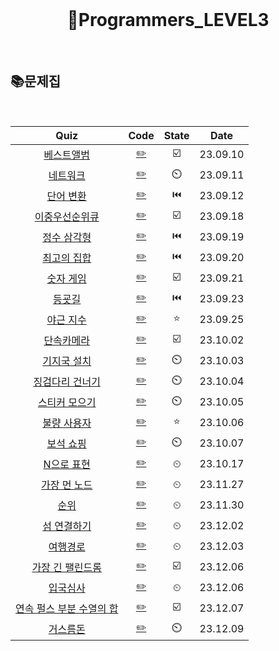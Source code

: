 <div align="center">
  <br />
  <h1> 🥉Programmers_LEVEL3 </h1>
  <br />
</div>

## 📚문제집

<br />

|                                             Quiz                                             |            Code             | State |   Date   |
| :------------------------------------------------------------------------------------------: | :-------------------------: | :---: | :------: |
|        [베스트앨범](https://school.programmers.co.kr/learn/courses/30/lessons/42579)         |    [✏️](./베스트앨범.js)    |  ☑️   | 23.09.10 |
|         [네트워크](https://school.programmers.co.kr/learn/courses큐30/lessons/43162)         |     [✏️](./네트워크.js)     |  ⏲️   | 23.09.11 |
|         [단어 변환](https://school.programmers.co.kr/learn/courses/30/lessons/43163)         |     [✏️](./단어변환.js)     |  ⏮️   | 23.09.12 |
|      [이중우선순위큐](https://school.programmers.co.kr/learn/courses/30/lessons/42628)       |  [✏️](./이중우선순위큐.js)  |  ☑️   | 23.09.18 |
|        [정수 삼각형](https://school.programmers.co.kr/learn/courses/30/lessons/43105)        |    [✏️](./정수삼각형.js)    |  ⏮️   | 23.09.19 |
|        [최고의 집합](https://school.programmers.co.kr/learn/courses/30/lessons/12938)        |    [✏️](./최고의집합.js)    |  ⏮️   | 23.09.20 |
|         [숫자 게임](https://school.programmers.co.kr/learn/courses/30/lessons/12987)         |     [✏️](./숫자게임.js)     |  ☑️   | 23.09.21 |
|          [등굣길](https://school.programmers.co.kr/learn/courses/30/lessons/42898)           |      [✏️](./등굣길.js)      |  ⏮️   | 23.09.23 |
|         [야근 지수](https://school.programmers.co.kr/learn/courses/30/lessons/12927)         |     [✏️](./야근지수.js)     |  ⭐   | 23.09.25 |
|        [단속카메라](https://school.programmers.co.kr/learn/courses/30/lessons/42884)         |    [✏️](./단속카메라.js)    |  ☑️   | 23.10.02 |
|        [기지국 설치](https://school.programmers.co.kr/learn/courses/30/lessons/12979)        |   [✏️](./기지국에설치.js)   |  ⏲️   | 23.10.03 |
|      [징검다리 건너기](https://school.programmers.co.kr/learn/courses/30/lessons/64062)      |  [✏️](./징검다리건너기.js)  |  ⏲️   | 23.10.04 |
|       [스티커 모으기](https://school.programmers.co.kr/learn/courses/30/lessons/12971)       |   [✏️](./스티커모으기.js)   |  ⏲️   | 23.10.05 |
|        [불량 사용자](https://school.programmers.co.kr/learn/courses/30/lessons/64064)        |    [✏️](./불량사용자.js)    |  ⭐   | 23.10.06 |
|         [보석 쇼핑](https://school.programmers.co.kr/learn/courses/30/lessons/67258)         |     [✏️](./보석쇼핑.js)     |  ⏲️   | 23.10.07 |
|        [N으로 표현](https://school.programmers.co.kr/learn/courses/30/lessons/42895)         |    [✏️](./N으로표현.js)     |   ⏲   | 23.10.17 |
|       [가장 먼 노드](https://school.programmers.co.kr/learn/courses/30/lessons/49189)        |    [✏️](./가장먼노드.js)    |   ⏲   | 23.11.27 |
|           [순위](https://school.programmers.co.kr/learn/courses/30/lessons/49191)            |       [✏️](./순위.js)       |   ⏲   | 23.11.30 |
|        [섬 연결하기](https://school.programmers.co.kr/learn/courses/30/lessons/42861)        |    [✏️](./섬연결하기.js)    |   ⏲   | 23.12.02 |
|         [여행경로](https://school.programmers.co.kr/learn/courses/30/lessons/43164)          |     [✏️](./여행경로.js)     |   ⏲   | 23.12.03 |
|     [가장 긴 팰린드롬](https://school.programmers.co.kr/learn/courses/30/lessons/12904)      |  [✏️](./가장긴팰린드롬.js)  |  ☑️   | 23.12.06 |
|         [입국심사](https://school.programmers.co.kr/learn/courses/30/lessons/43238)          |     [✏️](./입국심사.js)     |   ⏲   | 23.12.06 |
| [연속 펄스 부분 수열의 합](https://school.programmers.co.kr/learn/courses/30/lessons/161988) | [✏️](./연속펄스부분수열.js) |  ☑️   | 23.12.07 |
|         [거스름돈](https://school.programmers.co.kr/learn/courses/30/lessons/12907)          |     [✏️](./거스름돈.js)     |  ⏲️   | 23.12.09 |
